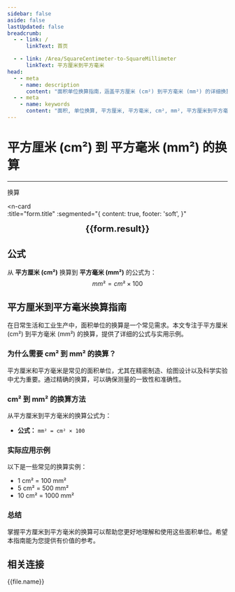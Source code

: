 ```yaml
---
sidebar: false
aside: false
lastUpdated: false
breadcrumb:
  - - link: /
      linkText: 首页

  - - link: /Area/SquareCentimeter-to-SquareMillimeter
      linkText: 平方厘米到平方毫米
head:
  - - meta
    - name: description
      content: "面积单位换算指南，涵盖平方厘米 (cm²) 到平方毫米 (mm²) 的详细换算公式与说明。"
  - - meta
    - name: keywords
      content: "面积, 单位换算, 平方厘米, 平方毫米, cm², mm², 平方厘米到平方毫米, 面积换算指南, 平方厘米换算平方毫米, 平方厘米到平方毫米, 平方毫米换算, 面积单位换算, 平方厘米转平方毫米, 平方毫米计算, 精密面积测量, 微小面积计算, 平方厘米符号, 平方毫米符号, 面积单位对照, 平方厘米换算表, 平方毫米换算公式, 面积转换工具, 平方厘米计算, 平方毫米计算器, 面积换算公式, 精密测量单位, 科学研究面积, 实验室面积测量, 平方厘米到平方毫米公式, 平方毫米面积计算, 面积单位转换, 微观面积测量, 精密制造单位, 平方厘米平方毫米对照表, 面积计算工具, 科学计量单位"
---
```

# 平方厘米 (cm²) 到 平方毫米 (mm²) 的换算
---
<script setup>
import { onMounted, reactive, inject, ref } from 'vue'
import { NButton, NForm, NFormItem, NInput, NInputNumber, NSelect, NCard, useMessage,NGrid ,NGi } from 'naive-ui'
import { defineClientComponent } from 'vitepress'
import { Area } from '../../files';
const seoKey = [
  '平方厘米到平方毫米换算',
  '平方厘米转平方毫米',
  'cm²到mm²换算',
  '平方厘米平方毫米转换',
  '面积单位换算',
  '平方厘米换算平方毫米',
  '平方毫米平方厘米换算',
  'cm²转mm²',
  '平方厘米到平方毫米转换器',
  '面积换算工具',
  '平方厘米平方毫米计算',
  '平方毫米换算平方厘米',
  'mm²到cm²换算',
  '面积单位转换',
  '平方厘米平方毫米对照',
  '平方毫米平方厘米计算器',
  '面积换算公式',
  '平方厘米转换平方毫米',
  '平方毫米换算器',
  '平方厘米计算平方毫米',
  'cm²平方毫米换算',
  '面积单位对照表',
  '平方厘米到平方毫米公式',
  '平方毫米面积换算',
  '平方厘米平方毫米转换工具',
  '面积换算计算器',
  'cm²转换mm²',
  '平方厘米平方毫米换算表'
]

const convert = inject('convert')

const form = reactive({
  number: null,
  result: '',
  title: '平方厘米 (cm²) 到 平方毫米 (mm²) 的换算',
})

const convertHandler = () => {
  if (form.number !== null && !isNaN(form.number)) {
    const convertedValue = parseFloat(form.number) * 100
    form.result = `${form.number}cm² = ${convertedValue.toFixed(2)}mm²`
  } else {
    form.result = '请输入有效的数值。'
  }
}
</script>

<n-form size="large" :model="form">
  <n-form-item label="平方厘米 (cm²)">
    <n-input-number v-model:value="form.number" placeholder="输入平方厘米" style="width: 100%" />
  </n-form-item>
  <n-form-item>
    <n-button type="info" @click="convertHandler" block>换算</n-button>
  </n-form-item>
</n-form>

<n-card  
  :title="form.title"
  :segmented="{
    content: true,
    footer: 'soft',
  }"
>
  <div  style="text-align:center;font-size:20px;">
    <strong>{{form.result}}</strong>
  </div>
    <template #footer>
    <div>
      <span v-for="item of seoKey">{{item}}，</span>
    </div>
  </template>
</n-card>

## 公式

从 **平方厘米 (cm²)** 换算到 **平方毫米 (mm²)** 的公式为：
$$ mm² = cm² \times 100 $$

## 平方厘米到平方毫米换算指南

在日常生活和工业生产中，面积单位的换算是一个常见需求。本文专注于平方厘米 (cm²) 到平方毫米 (mm²) 的换算，提供了详细的公式与实用示例。

### 为什么需要 cm² 到 mm² 的换算？

平方厘米和平方毫米是常见的面积单位，尤其在精密制造、绘图设计以及科学实验中尤为重要。通过精确的换算，可以确保测量的一致性和准确性。

### cm² 到 mm² 的换算方法

从平方厘米到平方毫米的换算公式为：

- **公式：** `mm² = cm² × 100`

### 实际应用示例

以下是一些常见的换算实例：

- 1 cm² = 100 mm²
- 5 cm² = 500 mm²
- 10 cm² = 1000 mm²

### 总结

掌握平方厘米到平方毫米的换算可以帮助您更好地理解和使用这些面积单位。希望本指南能为您提供有价值的参考。

## 相关连接
<n-grid x-gap="12" :cols="2">
  <n-gi v-for="(file, index) in Area" :key="index">
    <n-button
      text
      tag="a"
      :href="file.path"
      type="info"
    >
      {{file.name}}
    </n-button>
  </n-gi>
</n-grid>